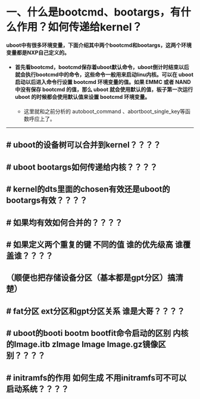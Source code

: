 # 一、什么是bootcmd、bootargs，有什么作用？如何传递给kernel？

#### uboot中有很多环境变量，下面介绍其中两个bootcmd和bootargs，这两个环境变量都是NXP自己定义的。

* #### 首先看bootcmd，bootcmd保存着uboot默认命令，uboot倒计时结束以后就会执行bootcmd中的命令，这些命令一般用来启动linu内核。可以在 uboot 启动以后进入命令行设置 bootcmd 环境变量的值。如果 EMMC 或者 NAND 中没有保存 bootcmd 的值，那么 uboot 就会使用默认的值，板子第一次运行 uboot 的时候都会使用默认值来设置 bootcmd 环境变量。

  * 这里就和之前分析的 autoboot_command 、abortboot_single_key等函数呼应上了。















***

## #   uboot的设备树可以合并到kernel？？？？

## #   uboot bootargs如何传递给内核？？？？

## #   kernel的dts里面的chosen有效还是uboot的bootargs有效？？？？

## #   如果均有效如何合并的？？？？

## #   如果定义两个重复的键 不同的值 谁的优先级高 谁覆盖谁？？？？

##   （顺便也把存储设备分区（基本都是gpt分区）搞清楚）

## #   fat分区 ext分区和gpt分区关系 谁是大哥？？？？

## #   uboot的booti bootm bootfit命令启动的区别 内核的Image.itb zImage          	Image Image.gz镜像区别？？？？

## #   initramfs的作用 如何生成 不用initramfs可不可以启动系统？？？？

